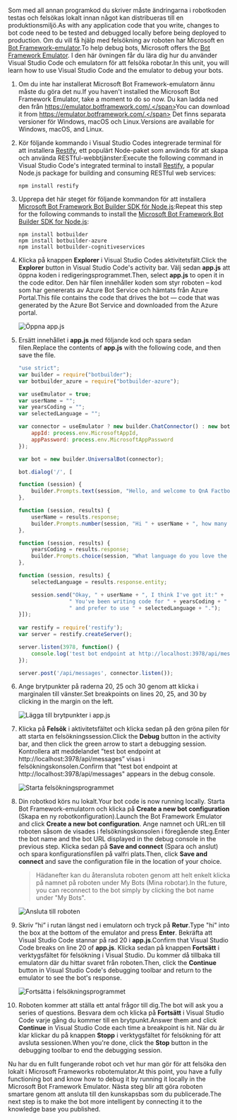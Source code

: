 <span data-ttu-id="ea76a-101">Som med all annan programkod du skriver måste ändringarna i robotkoden testas och felsökas lokalt innan något kan distribueras till en produktionsmiljö.</span><span class="sxs-lookup"><span data-stu-id="ea76a-101">As with any application code that you write, changes to bot code need to be tested and debugged locally before being deployed to production.</span></span> <span data-ttu-id="ea76a-102">Om du vill få hjälp med felsökning av roboten har Microsoft en [Bot Framework-emulator](https://emulator.botframework.com/).</span><span class="sxs-lookup"><span data-stu-id="ea76a-102">To help debug bots, Microsoft offers the [Bot Framework Emulator](https://emulator.botframework.com/).</span></span> <span data-ttu-id="ea76a-103">I den här övningen får du lära dig hur du använder Visual Studio Code och emulatorn för att felsöka robotar.</span><span class="sxs-lookup"><span data-stu-id="ea76a-103">In this unit, you will learn how to use Visual Studio Code and the emulator to debug your bots.</span></span>

1. <span data-ttu-id="ea76a-104">Om du inte har installerat Microsoft Bot Framework-emulatorn ännu måste du göra det nu.</span><span class="sxs-lookup"><span data-stu-id="ea76a-104">If you haven't installed the Microsoft Bot Framework Emulator, take a moment to do so now.</span></span> <span data-ttu-id="ea76a-105">Du kan ladda ned den från https://emulator.botframework.com/.</span><span class="sxs-lookup"><span data-stu-id="ea76a-105">You can download it from https://emulator.botframework.com/.</span></span> <span data-ttu-id="ea76a-106">Det finns separata versioner för Windows, macOS och Linux.</span><span class="sxs-lookup"><span data-stu-id="ea76a-106">Versions are available for Windows, macOS, and Linux.</span></span>

1. <span data-ttu-id="ea76a-107">Kör följande kommando i Visual Studio Codes integrerade terminal för att installera [Restify](http://restify.com/), ett populärt Node-paket som används för att skapa och använda RESTful-webbtjänster:</span><span class="sxs-lookup"><span data-stu-id="ea76a-107">Execute the following command in Visual Studio Code's integrated terminal to install [Restify](http://restify.com/), a popular Node.js package for building and consuming RESTful web services:</span></span>

    ```
    npm install restify
    ```

1. <span data-ttu-id="ea76a-108">Upprepa det här steget för följande kommandon för att installera [Microsoft Bot Framework Bot Builder SDK för Node.js](https://docs.microsoft.com/bot-framework/nodejs/bot-builder-nodejs-quickstart):</span><span class="sxs-lookup"><span data-stu-id="ea76a-108">Repeat this step for the following commands to install the [Microsoft Bot Framework Bot Builder SDK for Node.js](https://docs.microsoft.com/bot-framework/nodejs/bot-builder-nodejs-quickstart):</span></span>

    ```
    npm install botbuilder
    npm install botbuilder-azure
    npm install botbuilder-cognitiveservices
    ```

1. <span data-ttu-id="ea76a-109">Klicka på knappen **Explorer** i Visual Studio Codes aktivitetsfält.</span><span class="sxs-lookup"><span data-stu-id="ea76a-109">Click the **Explorer** button in Visual Studio Code's activity bar.</span></span> <span data-ttu-id="ea76a-110">Välj sedan **app.js** att öppna koden i redigeringsprogrammet.</span><span class="sxs-lookup"><span data-stu-id="ea76a-110">Then, select **app.js** to open it in the code editor.</span></span> <span data-ttu-id="ea76a-111">Den här filen innehåller koden som styr roboten – kod som har genererats av Azure Bot Service och hämtats från Azure Portal.</span><span class="sxs-lookup"><span data-stu-id="ea76a-111">This file contains the code that drives the bot — code that was generated by the Azure Bot Service and downloaded from the Azure portal.</span></span>

    ![Öppna app.js](../media-draft/5-vs-select-index-js.png)

1. <span data-ttu-id="ea76a-113">Ersätt innehållet i **app.js** med följande kod och spara sedan filen.</span><span class="sxs-lookup"><span data-stu-id="ea76a-113">Replace the contents of **app.js** with the following code, and then save the file.</span></span>

    ```JavaScript
    "use strict";
    var builder = require("botbuilder");
    var botbuilder_azure = require("botbuilder-azure");
    
    var useEmulator = true; 
    var userName = ""; 
    var yearsCoding = ""; 
    var selectedLanguage = "";
    
    var connector = useEmulator ? new builder.ChatConnector() : new botbuilder_azure.BotServiceConnector({
        appId: process.env.MicrosoftAppId,
        appPassword: process.env.MicrosoftAppPassword      
    });
    
    var bot = new builder.UniversalBot(connector);
    
    bot.dialog('/', [
    
    function (session) {
        builder.Prompts.text(session, "Hello, and welcome to QnA Factbot! What's your name?");
    },
    
    function (session, results) {
        userName = results.response;
        builder.Prompts.number(session, "Hi " + userName + ", how many years have you been writing code?"); 
    },
    
    function (session, results) {
        yearsCoding = results.response;
        builder.Prompts.choice(session, "What language do you love the most?", ["C#", "Python", "Node.js", "Visual FoxPro"]);
    },
    
    function (session, results) {
        selectedLanguage = results.response.entity;   
    
        session.send("Okay, " + userName + ", I think I've got it:" +
                    " You've been writing code for " + yearsCoding + " years," +
                    " and prefer to use " + selectedLanguage + ".");
    }]);
     
    var restify = require('restify');
    var server = restify.createServer();

    server.listen(3978, function() {
        console.log('test bot endpoint at http://localhost:3978/api/messages');
    });

    server.post('/api/messages', connector.listen());    
    ```

1. <span data-ttu-id="ea76a-114">Ange brytpunkter på raderna 20, 25 och 30 genom att klicka i marginalen till vänster.</span><span class="sxs-lookup"><span data-stu-id="ea76a-114">Set breakpoints on lines 20, 25, and 30 by clicking in the margin on the left.</span></span>
 
    ![Lägga till brytpunkter i app.js](../media-draft/5-vs-add-breakpoints.png)

1. <span data-ttu-id="ea76a-116">Klicka på **Felsök** i aktivitetsfältet och klicka sedan på den gröna pilen för att starta en felsökningssession.</span><span class="sxs-lookup"><span data-stu-id="ea76a-116">Click the **Debug** button in the activity bar, and then click the green arrow to start a debugging session.</span></span> <span data-ttu-id="ea76a-117">Kontrollera att meddelandet ”test bot endpoint at http://localhost:3978/api/messages” visas i felsökningskonsolen.</span><span class="sxs-lookup"><span data-stu-id="ea76a-117">Confirm that "test bot endpoint at http://localhost:3978/api/messages" appears in the debug console.</span></span>
 
    ![Starta felsökningsprogrammet](../media-draft/5-vs-launch-debugger.png)

1. <span data-ttu-id="ea76a-119">Din robotkod körs nu lokalt.</span><span class="sxs-lookup"><span data-stu-id="ea76a-119">Your bot code is now running locally.</span></span> <span data-ttu-id="ea76a-120">Starta Bot Framework-emulatorn och klicka på **Create a new bot configuration** (Skapa en ny robotkonfiguration).</span><span class="sxs-lookup"><span data-stu-id="ea76a-120">Launch the Bot Framework Emulator and click **Create a new bot configuration**.</span></span> <span data-ttu-id="ea76a-121">Ange namnet och URL:en till roboten såsom de visades i felsökningskonsolen i föregående steg.</span><span class="sxs-lookup"><span data-stu-id="ea76a-121">Enter the bot name and the bot URL displayed in the debug console in the previous step.</span></span> <span data-ttu-id="ea76a-122">Klicka sedan på **Save and connect** (Spara och anslut) och spara konfigurationsfilen på valfri plats.</span><span class="sxs-lookup"><span data-stu-id="ea76a-122">Then, click **Save and connect** and save the configuration file in the location of your choice.</span></span>

    > <span data-ttu-id="ea76a-123">Hädanefter kan du återansluta roboten genom att helt enkelt klicka på namnet på roboten under My Bots (Mina robotar).</span><span class="sxs-lookup"><span data-stu-id="ea76a-123">In the future, you can reconnect to the bot simply by clicking the bot name under "My Bots".</span></span>

    ![Ansluta till roboten](../media-draft/5-new-bot-configuration.png)

1. <span data-ttu-id="ea76a-125">Skriv ”hi” i rutan längst ned i emulatorn och tryck på **Retur**.</span><span class="sxs-lookup"><span data-stu-id="ea76a-125">Type "hi" into the box at the bottom of the emulator and press **Enter**.</span></span> <span data-ttu-id="ea76a-126">Bekräfta att Visual Studio Code stannar på rad 20 i **app.js**.</span><span class="sxs-lookup"><span data-stu-id="ea76a-126">Confirm that Visual Studio Code breaks on line 20 of **app.js**.</span></span> <span data-ttu-id="ea76a-127">Klicka sedan på knappen **Fortsätt** i verktygsfältet för felsökning i Visual Studio. Du kommer då tillbaka till emulatorn där du hittar svaret från roboten.</span><span class="sxs-lookup"><span data-stu-id="ea76a-127">Then, click the **Continue** button in Visual Studio Code's debugging toolbar and return to the emulator to see the bot's response.</span></span>
 
    ![Fortsätta i felsökningsprogrammet](../media-draft/5-continue-debugging.png)

1. <span data-ttu-id="ea76a-129">Roboten kommer att ställa ett antal frågor till dig.</span><span class="sxs-lookup"><span data-stu-id="ea76a-129">The bot will ask you a series of questions.</span></span> <span data-ttu-id="ea76a-130">Besvara dem och klicka på **Fortsätt** i Visual Studio Code varje gång du kommer till en brytpunkt.</span><span class="sxs-lookup"><span data-stu-id="ea76a-130">Answer them and click **Continue** in Visual Studio Code each time a breakpoint is hit.</span></span> <span data-ttu-id="ea76a-131">När du är klar klickar du på knappen **Stopp** i verktygsfältet för felsökning för att avsluta sessionen.</span><span class="sxs-lookup"><span data-stu-id="ea76a-131">When you're done, click the **Stop** button in the debugging toolbar to end the debugging session.</span></span>

<span data-ttu-id="ea76a-132">Nu har du en fullt fungerande robot och vet hur man gör för att felsöka den lokalt i Microsoft Frameworks robotemulator.</span><span class="sxs-lookup"><span data-stu-id="ea76a-132">At this point, you have a fully functioning bot and know how to debug it by running it locally in the Microsoft Bot Framework Emulator.</span></span> <span data-ttu-id="ea76a-133">Nästa steg blir att göra roboten smartare genom att ansluta till den kunskapsbas som du publicerade.</span><span class="sxs-lookup"><span data-stu-id="ea76a-133">The next step is to make the bot more intelligent by connecting it to the knowledge base you published.</span></span>